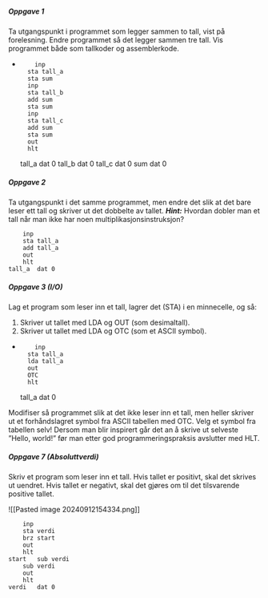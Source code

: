 ##### *Oppgave 1*

Ta utgangspunkt i programmet som legger sammen to tall, vist på forelesning. Endre programmet så det legger sammen tre tall. Vis programmet både som tallkoder og assemblerkode.
-         inp
        sta tall_a
        sta sum
        inp
        sta tall_b
        add sum
        sta sum
        inp
        sta tall_c
        add sum
        sta sum
        out
        hlt
	tall_a  dat 0
	tall_b  dat 0
	tall_c  dat 0
	sum     dat 0

##### *Oppgave 2* 

Ta utgangspunkt i det samme programmet, men endre det slik at det bare leser ett tall og skriver ut det dobbelte av tallet. 
	***Hint:*** Hvordan dobler man et tall når man ikke har noen multiplikasjonsinstruksjon?

        inp
        sta tall_a
        add tall_a
        out
        hlt
	tall_a  dat 0

##### *Oppgave 3 (I/O)*

Lag et program som leser inn et tall, lagrer det (STA) i en minnecelle, og så:
1. Skriver ut tallet med LDA og OUT (som desimaltall).
2. Skriver ut tallet med LDA og OTC (som et ASCII symbol).

-         inp
        sta tall_a
        lda tall_a
        out
        OTC 
        hlt
	tall_a  dat 0

Modifiser så programmet slik at det ikke leser inn et tall, men heller skriver ut et forhåndslagret symbol fra ASCII tabellen med OTC. Velg et symbol fra tabellen selv!
	Dersom man blir inspirert går det an å skrive ut selveste ”Hello, world!” før man etter god programmeringspraksis avslutter med HLT.



##### *Oppgave 7 (Absoluttverdi)*

Skriv et program som leser inn et tall. Hvis tallet er positivt, skal det skrives ut uendret. Hvis tallet er negativt, skal det gjøres om til det tilsvarende positive tallet.

![[Pasted image 20240912154334.png]]

        inp
        sta verdi
        brz start
        out
        hlt 
	start   sub verdi
        sub verdi
        out
        hlt
	verdi   dat 0
